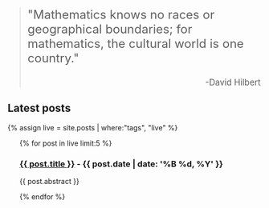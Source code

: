 <blockquote>
<p style="font-size:x-large">
   "Mathematics knows no races or geographical boundaries; for mathematics, the cultural world is one country."
</p>
<p align="right" style="font-size:larger">
   -David Hilbert
</p>
</blockquote>

## Latest posts

{% assign live = site.posts | where:"tags", "live" %}

<ul style="list-style-type:none">
   {% for post in live limit:5 %}
      <li>
         <h3>
            <a href="{{ post.url }}">{{ post.title }}</a> - {{ post.date | date: '%B %d, %Y' }}
         </h3>
         <p>{{ post.abstract }}</p>
      </li>
   {% endfor %}
</ul>
